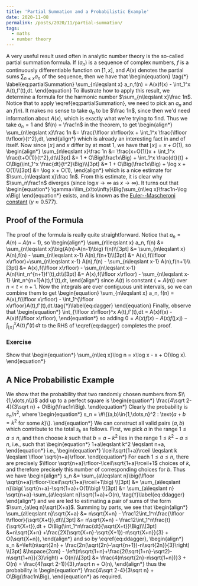 ```yaml
---
title: 'Partial Summation and a Probabilistic Example'
date: 2020-11-08
permalink: /posts/2020/11/partial-summation/
tags:
  - maths
  - number theory
---
```


A very useful result used often in analytic number theory is the so-called partial summation formula. If $(a_n)$ is a sequence of complex numbers, $f$ is a continuously differentiable function on $[1,x]$, and $A(x)$ denotes the partial sums $\sum_{n\leqslant x}a_n$ of the sequence, then we have that
\begin{equation}
    \tag{$*$}
    \label{eq:partialSummation}
    \sum_{n\leqslant x} a_n\,f(n) = A(x)f(x) - \int_1^x A(t)\,f'(t)\,dt.
\end{equation}
To illustrate how to apply this result, we determine a formula for the harmonic number $\sum_{n\leqslant x}\frac 1n$. Notice that to apply \eqref{eq:partialSummation}, we need to pick an $a_n$ and an $f(n)$. It makes no sense to take $a_n$ to be $\frac 1n$, since then we'd need information about $A(x)$, which is exactly what we're trying to find. Thus we take $a_n = 1$ and $f(n) = \frac1n$ in the theorem, to get
\\begin{align\*}
   \sum_{n\leqslant x}\frac 1n &= \frac{\lfloor x\rfloor}x + \int_1^x \frac{\lfloor t\rfloor}{t^2}\,dt,
\\end{align\*}
which is already an interesting fact in and of itself. Now since $\lfloor x\rfloor$ and $x$ differ by at most $1$, we have that $\lfloor x\rfloor = x + O(1)$, so
\\begin{align\*}
    \sum_{n\leqslant x}\frac 1n &= \frac{x+O(1)}x + \int_1^x \frac{t+O(1)}{t^2}\,dt\\\\[3pt]
            &= 1 + O\Big(\frac1x\Big) + \int_1^x \frac{dt}{t} + O\Big(\int_1^x \frac{dt}{t^2}\Big)\\\\[3pt]
            &= 1 + O\Big(\frac1x\Big) + \log x + O(1)\\\\[3pt]
            &= \log x + O(1),
\\end{align\*}
which is a nice estimate for $\sum_{n\leqslant x}\frac 1n$. From this estimate, it is clear why $\sum_n\frac1n$ diverges (since $\log x\to\infty$ as $x\to\infty$). It turns out that
\begin{equation\*}
    \gamma=\lim_{x\to\infty}\Big(\sum_{n\leq x}\frac1n-\log x\Big)
\end{equation\*}
        exists, and is known as the [Euler--Mascheroni constant](https://en.wikipedia.org/wiki/Euler%E2%80%93Mascheroni_constant) ($\gamma\approx 0.577$).

## Proof of the Formula
The proof of the formula is really quite straightforward. Notice that $a_n = A(n)-A(n-1)$, so
\\begin{align\*}
    \sum_{n\leqslant x} a_n\, f(n) &= \sum_{n\leqslant x}\big(A(n)-A(n-1)\big) f(n)\\\\[3pt]
    &= \sum_{n\leqslant x} A(n)\,f(n) - \sum_{n\leqslant x-1} A(n)\,f(n+1)\\\\[3pt]
    &= A(x)\,f(\lfloor x\rfloor)+\sum_{n\leqslant x-1} A(n)\,f(n) - \sum_{n\leqslant x-1} A(n)\,f(n+1)\\\\[3pt]
    &= A(x)\,f(\lfloor x\rfloor) - \sum_{n\leqslant x-1} A(n)\int_n^{n+1}f'(t)\,dt\\\\[3pt]
    &= A(x)\,f(\lfloor x\rfloor) - \sum_{n\leqslant x-1} \int_n^{n+1}A(t)\,f'(t)\,dt,
\\end{align\*}
since $A(t)$ is constant ($=A(n)$) over $n<t<n+1$. Now the integrals are over contiguous unit intervals, so we can combine them to get
\begin{equation}
    \sum_{n\leqslant x} a_n\, f(n) = A(x)\,f(\lfloor x\rfloor) -  \int_1^{\lfloor x\rfloor}A(t)\,f'(t)\,dt.\tag{$\dagger$}\label{eq:dagger}
\end{equation}
Finally, observe that
\begin{equation\*}
    \int_{\lfloor x\rfloor}^x A(t)\,f'(t)\,dt = A(x)f(x) - A(x)f(\lfloor x\rfloor),
 \end{equation\*}
 so adding $0 = A(x)f(x) - A(x)f(\lfloor x\rfloor) - \int_{\lfloor x\rfloor}^x A(t)\,f'(t)\,dt$ to the RHS of \eqref{eq:dagger} completes the proof. $$\tag*{$\Box$}$$

### Exercise
Show that
\begin{equation\*}
    \sum_{n\leq x}\log n = x\log x - x + O(\log x).
\end{equation*}

## A Nice Probabilistic Example
We show that the probability that two randomly chosen numbers from $\\{1,\dots,n\\}$ add up to a perfect square is
\begin{equation\*}
\frac{4\sqrt 2-4}{3\sqrt n} + O\Big(\frac1n\Big).
\end{equation\*}
Clearly the probability is $s_n / n^2$, where
\begin{equation\*}
    s_n = \\#\\{(a,b)\in\{1,\dots,n\}^2 : \text{$a + b = k^2$ for some $k$}\\}.
\end{equation*}
We can construct all valid pairs $(a,b)$ which contribute to the total $s_k$ as follows. First, we pick $a$ in the range $1\leqslant a\leqslant n$, and then choose $k$ such that $b=a-k^2$ lies in the range $1\leqslant k^2 - a\leqslant n$, i.e., such that
\begin{equation\*}
    1+a\leqslant k^2 \leqslant n+a,
\end{equation\*}
i.e.,
\begin{equation\*}
    \lceil\sqrt{1+a}\rceil \leqslant k \leqslant \lfloor \sqrt{n+a}\rfloor.
\end{equation\*}
For each $1\leqslant a\leqslant n$, there are precisely $\lfloor \sqrt{n+a}\rfloor-\lceil\sqrt{1+a}\rceil+1$ choices of $k$, and therefore precisely this number of corresponding choices for $b$. Thus we have
\\begin{align\*}
    s_n &= \sum_{a\leqslant n}\big(\lfloor \sqrt{n+a}\rfloor-\lceil\sqrt{1+a}\rceil+1\big) \\\\[3pt]
    &= \sum_{a\leqslant n}\big( \sqrt{n+a}-\sqrt{1+a}+O(1)\big) \\\\[3pt]
    &= \sum_{a\leqslant n} \sqrt{n+a}-\sum_{a\leqslant n}\sqrt{1+a}+O(n), \tag{$\ddagger$}\label{eq:ddagger}
\\end{align\*}
and we are led to estimating a pair of sums of the form $\sum_{a\leq n}\sqrt{X+a}$. Summing by parts, we see that
\\begin{align\*}
    \sum_{a\leqslant n}\sqrt{X+a} &= n\sqrt{X+n} - \frac12\int_1^n\frac{\lfloor t\rfloor}{\sqrt{X+t}}\,dt\\\\[3pt]
        &= n\sqrt{X+n} - \frac12\int_1^n\frac{t}{\sqrt{X+t}}\,dt + O\Big(\int_1^n\frac{dt}{\sqrt{X+t}}\Big)\\\\[3pt]
        &=n\sqrt{X+n} +\frac{2X(\sqrt{X+n}-\sqrt{X+1})-n\sqrt{X+n}}{3} + O(\sqrt{X+n}),
\\end{align\*}
and so by \eqref{eq:ddagger},
\\begin{align\*}
    s_n &=\left(n\sqrt{2n} + \frac{2n(\sqrt{2n}-\sqrt{n+1})-n\sqrt{2n}}{3}\right) \\\\[3pt]
    &\hspace{2cm} - \left(n\sqrt{1+n}+\frac{2(\sqrt{1+n}-\sqrt2)-n\sqrt{1+n}}{3}\right) + O(n)\\\\[3pt]
    &= \frac{4(n\sqrt{2n}-n\sqrt{1+n})}3 + O(n) = \frac{4(\sqrt 2-1)}{3}\,n\sqrt n + O(n),
\\end{align\*}
thus the probability is
\begin{equation\*}
    \frac{4\sqrt 2-4}{3\sqrt n} + O\Big(\frac1n\Big),
\end{equation\*}
as required. $$\tag*{$\Box$}$$
